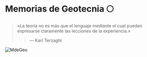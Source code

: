 # Memorias de Geotecnia 🌕

> «La teoría no es más que el lenguaje mediante el cual pueden expresarse claramente las lecciones de la experiencia.»
>>  — Karl Terzaghi

![MdeGeo](https://mdegeo.com/static/og-image.png)
